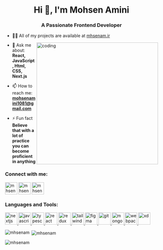 <h1 align="center">Hi 👋, I'm Mohsen Amini</h1>
<h3 align="center">A Passionate Frontend Developer</h3>

- 👨‍💻 All of my projects are available at [mhsenam.ir](mhsenam.ir)
 <img align="right" alt="coding" width="400" src="https://user-images.githubusercontent.com/55389276/140866485-8fb1c876-9a8f-4d6a-98dc-08c4981eaf70.gif">

- 💬 Ask me about: **React, JavaScript, Html, CSS, Next.js**

- 📫 How to reach me: **mohsenamini1081@gmail.com**

- ⚡ Fun fact **Believe that with a lot of practice you can become proficient in anything**

<h3 align="left">Connect with me:</h3>
<p align="left">
<a href="https://twitter.com/mhsenam" target="blank"><img align="center" src="https://github.com/mhsenam/mhsenam/assets/18097925/7a76e221-007b-46cb-8311-23c4739beba2" alt="mhsenam" height="40" width="40" /></a>
<a href="https://linkedin.com/in/mhsenam" target="blank"><img align="center" src="https://github.com/mhsenam/mhsenam/assets/18097925/ec562d6a-e7f6-4137-a48d-37f9b4214e99" alt="mhsenam" height="40" width="40" /></a>
<a href="https://instagram.com/mhsenamm" target="blank"><img align="center" src="https://github.com/mhsenam/mhsenam/assets/18097925/119a877b-6a0c-46c8-99ee-7b0684b42c2a" alt="mhsenamm" height="40" width="40" /></a>
</p>
<h3 align="left">Languages and Tools:</h3>
<p align="left">
  <a href="https://nextjs.org/" target="_blank" rel="noreferrer"> <img src="https://github.com/mhsenam/mhsenam/assets/18097925/9fa29ae9-61e1-4489-ae37-6988949ce8c1" alt="nextjs" width="40" height="40"/> </a>
  <a href="https://developer.mozilla.org/en-US/docs/Web/JavaScript" target="_blank" rel="noreferrer"> <img src="https://github.com/mhsenam/mhsenam/assets/18097925/af51056c-7dae-46b9-85f1-102a1e114480" alt="javascript" width="40" height="40"/> </a> 
  <a href="https://www.typescriptlang.org/" target="_blank" rel="noreferrer"> <img src="https://github.com/mhsenam/mhsenam/assets/18097925/a424d8d4-3d5a-4b6f-9d3d-46f69e09dc54" alt="typescript" width="40" height="40"/>
  <a href="https://reactjs.org/" target="_blank" rel="noreferrer"> <img src="https://github.com/mhsenam/mhsenam/assets/18097925/da0b0bcc-a245-412a-8d50-e16832411687" alt="react" width="40" height="40"/> </a>
  <a href="https://redux.js.org" target="_blank" rel="noreferrer"> <img src="https://github.com/mhsenam/mhsenam/assets/18097925/e8831b9b-2151-45ee-8403-5d2fc637d240" alt="redux" width="40" height="40"/> </a>
  <a href="https://tailwindcss.com/" target="_blank" rel="noreferrer"> <img src="https://github.com/mhsenam/mhsenam/assets/18097925/64d5f69b-c414-4b59-b28b-a2c703fa25fc" alt="tailwind" width="40" height="40"/> </a>
  <a href="https://www.figma.com/" target="_blank" rel="noreferrer"> <img src="https://github.com/mhsenam/mhsenam/assets/18097925/a1948deb-0b5e-4967-8af7-ee67f78bb811" alt="figma" width="40" height="40"/> </a>
  <a href="https://git-scm.com/" target="_blank" rel="noreferrer"> <img src="https://github.com/mhsenam/mhsenam/assets/18097925/616d80da-12d1-4136-8fc8-6a5053a32530" alt="git" width="40" height="40"/> </a> 
  <a href="https://www.mongodb.com/" target="_blank" rel="noreferrer"> <img src="https://github.com/mhsenam/mhsenam/assets/18097925/415b6b45-01b7-4be2-ac4e-dd5030981429" alt="mongodb" width="40" height="40"/> </a>
  <a href="https://webpack.js.org" target="_blank" rel="noreferrer"> <img src="https://github.com/mhsenam/mhsenam/assets/18097925/c98ed5c7-1ef5-4250-82fa-08bfce8f75cf" alt="webpack" width="40" height="40"/> 
  </a> 
  <a href="https://www.adobe.com/products/xd.html" target="_blank" rel="noreferrer"> <img src="https://github.com/mhsenam/mhsenam/assets/18097925/b20de348-904a-45ec-9bbf-26da3fd97094" alt="xd" width="40" height="40"/> </a> </p>


<p><img align="left" src="https://github-readme-stats.vercel.app/api/top-langs?username=mhsenam&show_icons=true&locale=en&layout=compact" alt="mhsenam" /></p>

<p>&nbsp;<img align="center" src="https://github-readme-stats.vercel.app/api?username=mhsenam&show_icons=true&locale=en" alt="mhsenam" /></p>

<p><img align="center" src="https://github-readme-streak-stats.herokuapp.com/?user=mhsenam&" alt="mhsenam" /></p>
